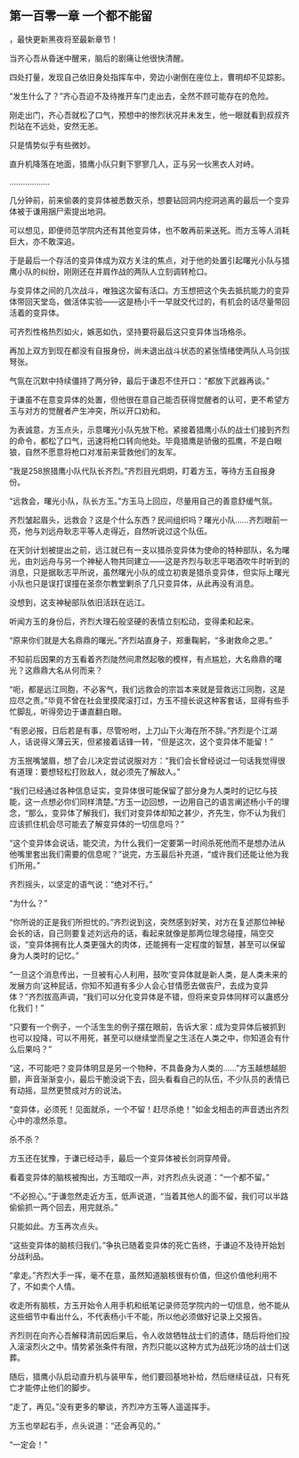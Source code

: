 ## 第一百零一章 一个都不能留
，最快更新黑夜将至最新章节！

当齐心吾从昏迷中醒来，脑后的剧痛让他很快清醒。

四处打量，发现自己依旧身处指挥车中，旁边小谢倒在座位上，曹明却不见踪影。

“发生什么了？”齐心吾迫不及待推开车门走出去，全然不顾可能存在的危险。

刚走出门，齐心吾就松了口气，预想中的惨烈状况并未发生，他一眼就看到叔叔齐烈站在不远处，安然无恙。

只是情势似乎有些微妙。

直升机降落在地面，猎鹰小队只剩下寥寥几人，正与另一伙黑衣人对峙。

………………

几分钟前，前来偷袭的变异体被悉数灭杀，想要钻回洞内挖洞逃离的最后一个变异体被于谦用捆尸索提出地洞。

可以想见，即便师范学院内还有其他变异体，也不敢再前来送死。而方玉等人消耗巨大，亦不敢深追。

于是最后一个存活的变异体成为双方关注的焦点，对于他的处置引起曙光小队与猎鹰小队的纠纷，刚刚还在并肩作战的两队人立刻调转枪口。

与变异体之间的几次战斗，唯独这次留有活口。方玉想把这个失去抵抗能力的变异体带回天堂岛，做活体实验――这是杨小千一早就交代过的，有机会的话尽量带回活着的变异体。

可齐烈性格热烈如火，嫉恶如仇，坚持要将最后这只变异体当场格杀。

再加上双方到现在都没有自报身份，尚未退出战斗状态的紧张情绪使两队人马剑拔弩张。

气氛在沉默中持续僵持了两分钟，最后于谦忍不住开口：“都放下武器再谈。”

于谦虽不在意变异体的处置，但他很在意自己能否获得觉醒者的认可，更不希望方玉与对方的觉醒者产生冲突，所以开口劝和。

为表诚意，方玉点头，示意曙光小队先放下枪。紧接着猎鹰小队的战士们接到齐烈的命令，都松了口气，迅速将枪口转向他处。毕竟猎鹰是骄傲的孤鹰，不是白眼狼，自然不愿意将枪口对准前来营救他们的友军。

“我是258旅猎鹰小队代队长齐烈。”齐烈目光炯炯，盯着方玉，等待方玉自报身份。

“远救会，曙光小队，队长方玉。”方玉马上回应，尽量用自己的善意舒缓气氛。

齐烈皱起眉头，远救会？这是个什么东西？民间组织吗？曙光小队……齐烈眼前一亮，他与刘远舟耿志平等人走得近，自然听说过这个队伍。

在天剑计划被提出之前，远江就已有一支以猎杀变异体为使命的特种部队，名为曙光，由刘远舟与另一个神秘人物共同建立――这是齐烈与耿志平喝酒吹牛时听到的消息，只是据耿志平所说，虽然曙光小队的成立初衷是猎杀变异体，但实际上曙光小队也只是误打误撞在圣奈尔教堂剿杀了几只变异体，从此再没有消息。

没想到，这支神秘部队依旧活跃在远江。

听闻方玉的身份后，齐烈大理石般坚硬的表情立刻松动，变得柔和起来。

“原来你们就是大名鼎鼎的曙光。”齐烈站直身子，郑重鞠躬，“多谢救命之恩。”

不知前后因果的方玉看着齐烈陡然间肃然起敬的模样，有点尴尬，大名鼎鼎的曙光？这鼎鼎大名从何而来？

“呃，都是远江同胞，不必客气，我们远救会的宗旨本来就是营救远江同胞，这是应尽之责。”毕竟不曾在社会里摸爬滚打过，方玉不擅长说这种客套话，显得有些手忙脚乱，听得旁边于谦直翻白眼。

“有恩必报，日后若是有事，尽管吩咐，上刀山下火海在所不辞。”齐烈是个江湖人，话说得义薄云天，但紧接着话锋一转，“但是这次，这个变异体不能留！”

方玉抿嘴皱眉，想了会儿决定尝试说服对方：“我们会长曾经说过一句话我觉得很有道理：要想轻松打败敌人，就必须先了解敌人。”

“我们已经通过各种信息证实，变异体很可能保留了部分身为人类时的记忆与技能，这一点想必你们同样清楚。”方玉一边回想，一边用自己的语言阐述杨小千的理念，“那么，变异体了解我们，我们对变异体却知之甚少，齐先生，你不认为我们应该抓住机会尽可能去了解变异体的一切信息吗？”

“这个变异体会说话，能交流，为什么我们一定要第一时间杀死他而不是想办法从他嘴里套出我们需要的信息呢？”说完，方玉最后补充道，“或许我们还能让他为我们所用。”

齐烈摇头，以坚定的语气说：“绝对不行。”

“为什么？”

“你所说的正是我们所担忧的。”齐烈说到这，突然感到好笑，对方在复述那位神秘会长的话，自己则要复述刘远舟的话，看起来就像是那两位理念碰撞，隔空交谈，“变异体拥有比人类更强大的肉体，还能拥有一定程度的智慧，甚至可以保留身为人类时的记忆。”

“一旦这个消息传出，一旦被有心人利用，鼓吹‘变异体就是新人类，是人类未来的发展方向’这种屁话，你知不知道有多少人会心甘情愿去做丧尸，去成为变异体？”齐烈拔高声调，“我们可以分化变异体是不错，但将来变异体同样可以蛊惑分化我们！”

“只要有一个例子，一个活生生的例子摆在眼前，告诉大家：成为变异体后被抓到也可以投降，可以不用死，甚至可以继续堂而皇之生活在人类之中，你知道会有什么后果吗？”

“这，不可能吧？变异体明显是另一个物种，不具备身为人类的……”方玉越想越胆颤，声音渐渐变小，最后干脆没说下去，回头看看自己的队伍，不少队员的表情已有动摇，显然更赞成对方的说法。

“变异体，必须死！见面就杀，一个不留！赶尽杀绝！”如金戈相击的声音透出齐烈心中的凛然杀意。

杀不杀？

方玉还在犹豫，于谦已经动手，最后一个变异体被长剑洞穿颅骨。

看着变异体的脑核被掏出，方玉暗叹一声，对齐烈点头说道：“一个都不留。”

“不必担心。”于谦忽然走近方玉，低声说道，“当着其他人的面不留，我们可以半路偷偷抓一两个回去，用完就杀。”

只能如此。方玉再次点头。

“这些变异体的脑核归我们。”争执已随着变异体的死亡告终，于谦迫不及待开始划分战利品。

“拿走。”齐烈大手一挥，毫不在意，虽然知道脑核很有价值，但这价值他利用不了，不如卖个人情。

收走所有脑核，方玉开始令人用手机和纸笔记录师范学院内的一切信息，他不能从这些细节中看出什么，不代表杨小千不能，所以他必须做好记录上交报告。

齐烈则在向齐心吾解释清前因后果后，令人收敛牺牲战士们的遗体，随后将他们投入滚滚烈火之中。情势紧张条件有限，齐烈只能以这种方式为战死沙场的战士们送葬。

随后，猎鹰小队启动直升机与装甲车，他们要回基地补给，然后继续征战，只有死亡才能停止他们的脚步。

“走了，再见。”没有更多的攀谈，齐烈冲方玉等人遥遥挥手。

方玉也举起右手，点头说道：“还会再见的。”

“一定会！”

